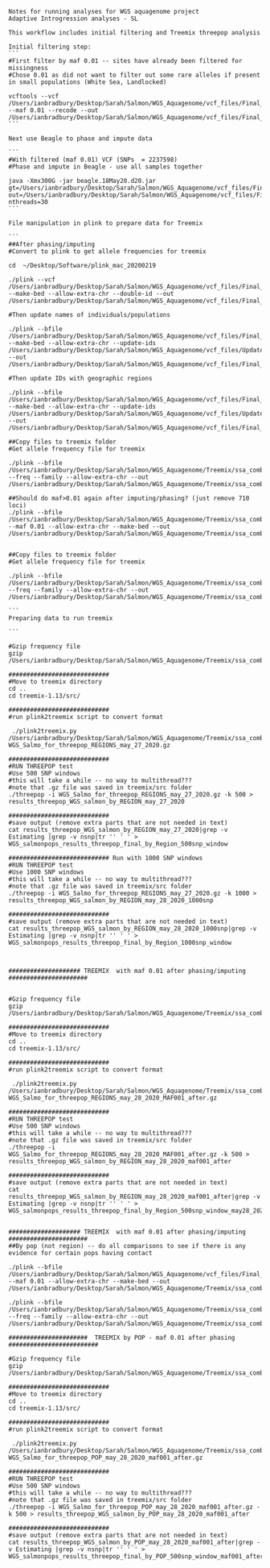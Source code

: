 ````
Notes for running analyses for WGS aquagenome project
Adaptive Introgression analyses - SL

This workflow includes initial filtering and Treemix threepop analysis

Initial filtering step:
```
#First filter by maf 0.01 -- sites have already been filtered for missingness
#Chose 0.01 as did not want to filter out some rare alleles if present in small populations (White Sea, Landlocked)

vcftools --vcf /Users/ianbradbury/Desktop/Sarah/Salmon/WGS_Aquagenome/vcf_files/Final_Combined_VCF/ssa_combined_wgs_aquagenome_biallelic_PASS.recode.vcf --maf 0.01 --recode --out /Users/ianbradbury/Desktop/Sarah/Salmon/WGS_Aquagenome/vcf_files/Final_Combined_VCF/ssa_combined_wgs_aquagenome_biallelic_PASS_maf001.recode.vcf
```

Next use Beagle to phase and impute data

```
#With filtered (maf 0.01) VCF (SNPs  = 2237598)
#Phase and impute in Beagle - use all samples together

java -Xmx300G -jar beagle.18May20.d20.jar gt=/Users/ianbradbury/Desktop/Sarah/Salmon/WGS_Aquagenome/vcf_files/Final_Combined_VCF/ssa_combined_wgs_aquagenome_biallelic_PASS_maf001.recode.vcf.recode.vcf out=/Users/ianbradbury/Desktop/Sarah/Salmon/WGS_Aquagenome/vcf_files/Final_Combined_VCF/Phase_Impute/ssa_combined_wgs_aquagenome_biallelic_PASS_maf001_phased_imputed  nthreads=30
```

File manipulation in plink to prepare data for Treemix

```
##After phasing/imputing 
#Convert to plink to get allele frequencies for treemix

cd  ~/Desktop/Software/plink_mac_20200219

./plink --vcf /Users/ianbradbury/Desktop/Sarah/Salmon/WGS_Aquagenome/vcf_files/Final_Combined_VCF/Phase_Impute/ssa_combined_wgs_aquagenome_biallelic_PASS_maf001_phased_imputed.vcf --make-bed --allow-extra-chr --double-id --out /Users/ianbradbury/Desktop/Sarah/Salmon/WGS_Aquagenome/vcf_files/Final_Combined_VCF/Phase_Impute/ssa_combined_wgs_aquagenome_biallelic_PASS_maf001_phased_imputed_plink

#Then update names of individuals/populations

./plink --bfile /Users/ianbradbury/Desktop/Sarah/Salmon/WGS_Aquagenome/vcf_files/Final_Combined_VCF/Phase_Impute/ssa_combined_wgs_aquagenome_biallelic_PASS_maf001_phased_imputed_plink --make-bed --allow-extra-chr --update-ids /Users/ianbradbury/Desktop/Sarah/Salmon/WGS_Aquagenome/vcf_files/Update_IDs.txt --out /Users/ianbradbury/Desktop/Sarah/Salmon/WGS_Aquagenome/vcf_files/Final_Combined_VCF/Phase_Impute/ssa_combined_wgs_aquagenome_biallelic_PASS_maf001_phased_imputed_plink_update_ids

#Then update IDs with geographic regions

./plink --bfile /Users/ianbradbury/Desktop/Sarah/Salmon/WGS_Aquagenome/vcf_files/Final_Combined_VCF/Phase_Impute/ssa_combined_wgs_aquagenome_biallelic_PASS_maf001_phased_imputed_plink_update_ids --make-bed --allow-extra-chr --update-ids /Users/ianbradbury/Desktop/Sarah/Salmon/WGS_Aquagenome/vcf_files/Update_IDs2_cluster_region.txt --out /Users/ianbradbury/Desktop/Sarah/Salmon/WGS_Aquagenome/vcf_files/Final_Combined_VCF/Phase_Impute/ssa_combined_wgs_aquagenome_biallelic_PASS_maf001_phased_imputed_plink_update_ids_by_REGION

##Copy files to treemix folder
#Get allele frequency file for treemix

./plink --bfile /Users/ianbradbury/Desktop/Sarah/Salmon/WGS_Aquagenome/Treemix/ssa_combined_wgs_aquagenome_biallelic_PASS_maf001_phased_imputed_plink_update_ids_by_REGION --freq --family --allow-extra-chr --out /Users/ianbradbury/Desktop/Sarah/Salmon/WGS_Aquagenome/Treemix/ssa_combined_wgs_aquagenome_biallelic_PASS_maf001_phased_imputed_plink_update_ids_by_REGION_freq

##Should do maf>0.01 again after imputing/phasing? (just remove 710 loci)
./plink --bfile /Users/ianbradbury/Desktop/Sarah/Salmon/WGS_Aquagenome/Treemix/ssa_combined_wgs_aquagenome_biallelic_PASS_maf001_phased_imputed_plink_update_ids_by_REGION --maf 0.01 --allow-extra-chr --make-bed --out /Users/ianbradbury/Desktop/Sarah/Salmon/WGS_Aquagenome/Treemix/ssa_combined_wgs_aquagenome_biallelic_PASS_maf001_phased_imputed_plink_update_ids_by_REGION_maf_after_phasing


##Copy files to treemix folder
#Get allele frequency file for treemix

./plink --bfile /Users/ianbradbury/Desktop/Sarah/Salmon/WGS_Aquagenome/Treemix/ssa_combined_wgs_aquagenome_biallelic_PASS_maf001_phased_imputed_plink_update_ids_by_REGION_maf_after_phasing --freq --family --allow-extra-chr --out /Users/ianbradbury/Desktop/Sarah/Salmon/WGS_Aquagenome/Treemix/ssa_combined_wgs_aquagenome_biallelic_PASS_maf001_phased_imputed_plink_update_ids_by_REGION_maf_after_phasing_allelefreq

```
Preparing data to run treemix

```

#Gzip frequency file
gzip /Users/ianbradbury/Desktop/Sarah/Salmon/WGS_Aquagenome/Treemix/ssa_combined_wgs_aquagenome_biallelic_PASS_maf001_phased_imputed_plink_update_ids_by_REGION_freq.frq.strat

############################
#Move to treemix directory 
cd ..
cd treemix-1.13/src/

############################
#run plink2treemix script to convert format

 ./plink2treemix.py /Users/ianbradbury/Desktop/Sarah/Salmon/WGS_Aquagenome/Treemix/ssa_combined_wgs_aquagenome_biallelic_PASS_maf001_phased_imputed_plink_update_ids_by_REGION_freq.frq.strat.gz WGS_Salmo_for_threepop_REGIONS_may_27_2020.gz

############################
#RUN THREEPOP test
#Use 500 SNP windows
#this will take a while -- no way to multithread??? 
#note that .gz file was saved in treemix/src folder
./threepop -i WGS_Salmo_for_threepop_REGIONS_may_27_2020.gz -k 500 > results_threepop_WGS_salmon_by_REGION_may_27_2020

############################
#save output (remove extra parts that are not needed in text)
cat results_threepop_WGS_salmon_by_REGION_may_27_2020|grep -v Estimating |grep -v nsnp|tr '' ' ' > WGS_salmonpops_results_threepop_final_by_Region_500snp_window

############################ Run with 1000 SNP windows
#RUN THREEPOP test
#Use 1000 SNP windows
#this will take a while -- no way to multithread??? 
#note that .gz file was saved in treemix/src folder
./threepop -i WGS_Salmo_for_threepop_REGIONS_may_27_2020.gz -k 1000 > results_threepop_WGS_salmon_by_REGION_may_28_2020_1000snp

############################
#save output (remove extra parts that are not needed in text)
cat results_threepop_WGS_salmon_by_REGION_may_28_2020_1000snp|grep -v Estimating |grep -v nsnp|tr '' ' ' > WGS_salmonpops_results_threepop_final_by_Region_1000snp_window



#################### TREEMIX  with maf 0.01 after phasing/imputing ######################


#Gzip frequency file
gzip /Users/ianbradbury/Desktop/Sarah/Salmon/WGS_Aquagenome/Treemix/ssa_combined_wgs_aquagenome_biallelic_PASS_maf001_phased_imputed_plink_update_ids_by_REGION_maf_after_phasing_allelefreq.frq.strat

############################
#Move to treemix directory 
cd ..
cd treemix-1.13/src/

############################
#run plink2treemix script to convert format

 ./plink2treemix.py /Users/ianbradbury/Desktop/Sarah/Salmon/WGS_Aquagenome/Treemix/ssa_combined_wgs_aquagenome_biallelic_PASS_maf001_phased_imputed_plink_update_ids_by_REGION_maf_after_phasing_allelefreq.frq.strat.gz WGS_Salmo_for_threepop_REGIONS_may_28_2020_MAF001_after.gz

############################
#RUN THREEPOP test
#Use 500 SNP windows
#this will take a while -- no way to multithread??? 
#note that .gz file was saved in treemix/src folder
./threepop -i WGS_Salmo_for_threepop_REGIONS_may_28_2020_MAF001_after.gz -k 500 > results_threepop_WGS_salmon_by_REGION_may_28_2020_maf001_after

############################
#save output (remove extra parts that are not needed in text)
cat results_threepop_WGS_salmon_by_REGION_may_28_2020_maf001_after|grep -v Estimating |grep -v nsnp|tr '' ' ' > WGS_salmonpops_results_threepop_final_by_Region_500snp_window_may28_2020_maf001_after


#################### TREEMIX  with maf 0.01 after phasing/imputing ######################
##By pop (not region) -- do all comparisons to see if there is any evidence for certain pops having contact

./plink --bfile /Users/ianbradbury/Desktop/Sarah/Salmon/WGS_Aquagenome/vcf_files/Final_Combined_VCF/Phase_Impute/ssa_combined_wgs_aquagenome_biallelic_PASS_maf001_phased_imputed_plink_update_ids --maf 0.01 --allow-extra-chr --make-bed --out /Users/ianbradbury/Desktop/Sarah/Salmon/WGS_Aquagenome/Treemix/ssa_combined_wgs_aquagenome_biallelic_PASS_maf001_phased_imputed_plink_update_ids_by_POP_maf_after_phasing

./plink --bfile /Users/ianbradbury/Desktop/Sarah/Salmon/WGS_Aquagenome/Treemix/ssa_combined_wgs_aquagenome_biallelic_PASS_maf001_phased_imputed_plink_update_ids_by_POP_maf_after_phasing --freq --family --allow-extra-chr --out /Users/ianbradbury/Desktop/Sarah/Salmon/WGS_Aquagenome/Treemix/ssa_combined_wgs_aquagenome_biallelic_PASS_maf001_phased_imputed_plink_update_ids_by_POP_maf_after_phasing_allelefreq

######################  TREEMIX by POP - maf 0.01 after phasing #########################

#Gzip frequency file
gzip /Users/ianbradbury/Desktop/Sarah/Salmon/WGS_Aquagenome/Treemix/ssa_combined_wgs_aquagenome_biallelic_PASS_maf001_phased_imputed_plink_update_ids_by_POP_maf_after_phasing_allelefreq.frq.strat

############################
#Move to treemix directory 
cd ..
cd treemix-1.13/src/

############################
#run plink2treemix script to convert format

 ./plink2treemix.py /Users/ianbradbury/Desktop/Sarah/Salmon/WGS_Aquagenome/Treemix/ssa_combined_wgs_aquagenome_biallelic_PASS_maf001_phased_imputed_plink_update_ids_by_POP_maf_after_phasing_allelefreq.frq.strat.gz WGS_Salmo_for_threepop_POP_may_28_2020_maf001_after.gz

############################
#RUN THREEPOP test
#Use 500 SNP windows
#this will take a while -- no way to multithread??? 
#note that .gz file was saved in treemix/src folder
./threepop -i WGS_Salmo_for_threepop_POP_may_28_2020_maf001_after.gz -k 500 > results_threepop_WGS_salmon_by_POP_may_28_2020_maf001_after

############################
#save output (remove extra parts that are not needed in text)
cat results_threepop_WGS_salmon_by_POP_may_28_2020_maf001_after|grep -v Estimating |grep -v nsnp|tr '' ' ' > WGS_salmonpops_results_threepop_final_by_POP_500snp_window_maf001_after
